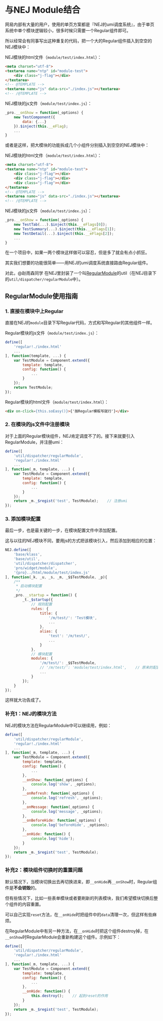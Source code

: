 # 与NEJ Module结合

网易内部有大量的用户，使用的单页方案都是『NEJ的umi调度系统』，由于单页系统中单个模块逻辑较小，很多时候只需要一个Regular组件即可。

所以经常会有同事写出这种重复的代码，把一个大的Regular组件插入到空空的NEJ模块中：

NEJ模块的html文件（`module/test/index.html`）：
```html
<meta charset="utf-8">
<textarea name="ntp" id="module-test">
    <div class="j-flag"></div>
</textarea>
<!-- @TEMPLATE -->
<textarea name="js" data-src="./index.js"></textarea>
<!-- /@TEMPLATE -->
```

NEJ模块的js文件（`module/test/index.js`）：
```javascript
_pro.__onShow = function(_options) {
    new TestComponent({
        data: {...}
    }).$inject(this.__eFlag);
    ...
}
```

或者是这样，把大模块的功能拆成几个小组件分别插入到空空的NEJ模块中：

NEJ模块的html文件（`module/test/index.html`）：
```html
<meta charset="utf-8">
<textarea name="ntp" id="module-test">
    <div class="j-flag"></div>
    <div class="j-flag"></div>
    <div class="j-flag"></div>
</textarea>
<!-- @TEMPLATE -->
<textarea name="js" data-src="./index.js"></textarea>
<!-- /@TEMPLATE -->
```

NEJ模块的js文件（`module/test/index.js`）：
```javascript
_pro.__onShow = function(_options) {
    new TestTab(...).$inject(this.__eFlags[0]);
    new TestSummary(...).$inject(this.__eFlags[1]);
    new TestDetail(...).$inject(this.__eFlags[2]);
    ...
}
```

在一个项目中，如果一两个模块这样做可以容忍，但是多了就会有点小抓狂。

其实我们想要的功能很简单——用NEJ的umi调度系统直接路由Regular组件。

对此，@赵雨森同学 在NEJ里封装了一个叫[RegularModule](https://github.com/NetEaseWD/NEJ/blob/master/src/util/dispatcher/regularModule.js)的util（在NEJ目录下的`util/dispatcher/regularModule`中）。

## RegularModule使用指南

### 1. 直接在模块中上Regular

直接在NEJ的`module`目录下写Regular代码，方式和写Regular的其他组件一样。

Regular模块的js文件（`module/test/index.js`）：

```javascript
define([
    'regular!./index.html'
    ...
], function(template, ...) {
    var TestModule = Component.extend({
        template: template,
        config: function() {
            ...
        }
    });
    return TestModule;
});
```

Regular模块的html文件（`module/test/index.html`）：

```html
<div on-click={this.soEasy()}>{'按Regular模板写就行'}</div>
```

### 2. 在模块的js文件中注册模块

对于上面的Regular模块组件，NEJ肯定调度不了的。接下来就要引入RegularModule，并注册umi：

```javascript
define([
    'util/dispatcher/regularModule',
    'regular!./index.html'
    ...
], function(_m, template, ...) {
    var TestModule = Component.extend({
        template: template,
        config: function() {
            ...
        }
    });
    return _m._$regist('test', TestModule);    // 注册umi
});
```

### 3. 添加模块配置

最后一步，也是最关键的一步，在模块配置文件中添加配置。

这与以往的NEJ模块不同，要用js的方式把该模块引入，然后添加到相应的位置：

```javascript
NEJ.define([
    'base/klass',
    'base/util',
    'util/dispatcher/dispatcher',
    'pro/widget/module',
    '{pro}../html/module/test/index.js'
], function(_k, _u, _s, _m, _$$TestModule, _p){
    /**
     * 启动模块配置
     */
    _pro.__startup = function() {
        _t._$startup({
            // 规则配置
            rules: {
                title: {
                    '/m/test/': 'Test模块',
                    ...
                },
                alias: {
                    'test': '/m/test/',
                    ...
                }
            },
            // 模块配置
            modules: {
                '/m/test/': _$$TestModule,
                // '/m/test/': 'module/test/index.html',    // 原来的配置
                ...
            }
        });
    }
});
```

这样就大功告成了。

### 补充1：NEJ的模块方法

NEJ的模块方法在RegularModule中可以继续用，例如：

```javascript
define([
    'util/dispatcher/regularModule',
    'regular!./index.html'
    ...
], function(_m, template, ...) {
    var TestModule = Component.extend({
        template: template,
        config: function() {
            ...
        },
        __onShow: function(_options) {
            console.log('show', _options);
        },
        __onRefresh: function(_options) {
            console.log('refresh', _options);
        },
        __onMessage: function(_options) {
            console.log('message', _options);
        },
        __onBeforeHide: function(_options) {
            console.log('beforeHide', _options);
        },
        __onHide: function() {
            console.log('hide');
        }
    });
    return _m._$regist('test', TestModule);
});
```

### 补充2：模块组件切换时的重置问题

默认情况下，当模块切换出去再切换进来，即`__onHide`再`__onShow`时，Regular组件是**不会销毁**的。

但有些情况下，比如一些表单模块或者要刷新的列表模块，我们希望模块切换后整个组件的内容重置。

可以自己实现`reset`方法，在`__onHide`时把组件中的`data`清理一次，但这样有些麻烦。

在RegularModule中有另一种方法，在`__onHide`时把这个组件destroy掉，在`__onShow`时RegularModule会重新构建这个组件。示例如下：

```javascript
define([
    'util/dispatcher/regularModule',
    'regular!./index.html'
    ...
], function(_m, template, ...) {
    var TestModule = Component.extend({
        template: template,
        config: function() {
            ...
        },
        __onHide: function() {
            this.destroy();    // 起到reset的作用
        }
    });
    return _m._$regist('test', TestModule);
});
```